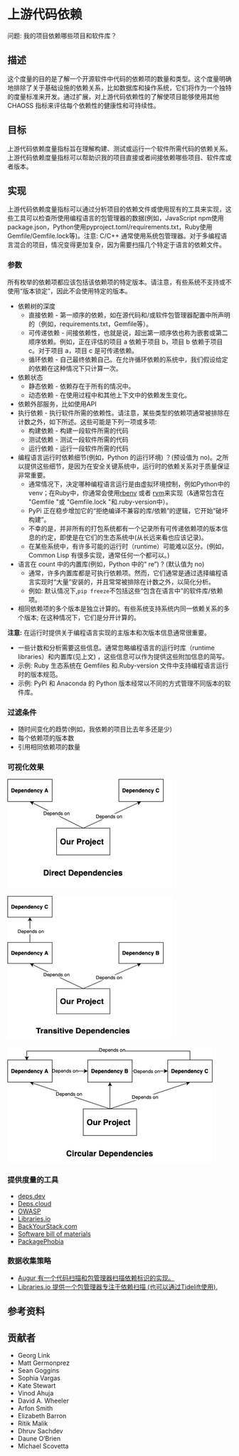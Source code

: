 # 上游代码依赖

问题: 我的项目依赖哪些项目和软件库？
## 描述
这个度量的目的是了解一个开源软件中代码的依赖项的数量和类型。这个度量明确地排除了关于基础设施的依赖关系，比如数据库和操作系统，它们将作为一个独特的度量标准来开发。通过扩展，对上游代码依赖性的了解使项目能够使用其他 CHAOSS 指标来评估每个依赖性的健康性和可持续性。

## 目标
上游代码依赖度量指标旨在理解构建、测试或运行一个软件所需代码的依赖关系。上游代码依赖度量指标可以帮助识我的项目直接或者间接依赖哪些项目、软件库或者版本。

## 实现
上游代码依赖度量指标可以通过分析项目的依赖文件或使用现有的工具来实现，这些工具可以检查所使用编程语言的包管理器的数据(例如，JavaScript npm使用package.json，Python使用pyproject.toml/requirements.txt，Ruby使用Gemfile/Gemfile.lock等)。注意: C/C++ 通常使用系统包管理器。对于多编程语言混合的项目，情况变得更加复杂，因为需要扫描几个特定于语言的依赖文件。

### 参数
所有枚举的依赖项都应该包括该依赖项的特定版本。请注意，有些系统不支持或不使用“版本锁定”，因此不会使用特定的版本。

* 依赖树的深度
    * 直接依赖 - 第一顺序的依赖，如在源代码和/或软件包管理器配置中所声明的（例如，requirements.txt，Gemfile等）。
    * 可传递依赖 - 间接依赖性，也就是说，超出第一顺序依也称为嵌套或第二顺序依赖。例如，正在评估的项目 a 依赖于项目 b，项目 b 依赖于项目 c。对于项目 a，项目 c 是可传递依赖。 
    * 循环依赖 - 自己最终依赖自己。在允许循环依赖的系统中，我们假设给定的依赖在这种情况下只计算一次。
* 依赖状态
    * 静态依赖 - 依赖存在于所有的情况中。
    * 动态依赖 - 在使用过程中和其他上下文中的依赖发生变化。
* 依赖外部服务，比如使用API
* 执行依赖 - 执行软件所需的依赖性。请注意，某些类型的依赖项通常被排除在计数之外，如下所述。这些可能是下列一项或多项:
    * 构建依赖 - 构建一段软件所需的代码
    * 测试依赖 - 测试一段软件所需的代码
    * 运行依赖 - 运行一段软件所需的代码
* 编程语言运行时依赖细节(例如，Python 的运行环境) ？(预设值为 no)。之所以提供这些细节，是因为在安全关键系统中，运行时的依赖关系对于质量保证非常重要。 
    * 通常情况下，决定哪种编程语言运行是由虚拟环境控制，例如Python中的venv；在Ruby中，你通常会使用[rbenv]([[https://github.com/rbenv/rbenv](https://github.com/rbenv/rbenv))  或者 [rvm]([https://rvm.io/](https://rvm.io/))来实现（&通常包含在 "Gemfile "或 "Gemfile.lock "和.ruby-version中）。
    * PyPi 正在稳步增加它的“拒绝编译不兼容的库/依赖”的逻辑，它开始“破坏构建”。
    * 不幸的是，并非所有的打包系统都有一个记录所有可传递依赖项的版本信息的约定，即使是在它们的生态系统中(从长远来看也应该记录)。
    * 在某些系统中，有许多可能的运行时（runtime）可能难以区分。(例如，Common Lisp 有很多实现，通常任何一个都可以。)
* 语言在 count 中的内置库(例如，Python 中的“ re”) ? (默认值为 no)
    * 通常，许多内置库都是可执行依赖项。然而，它们通常是通过选择编程语言实现时“大量”安装的，并且常常被排除在计数之外，以简化分析。
    *  例如: 默认情况下,`pip freeze`不包括这些“包含在语言中”的软件库/依赖项。
* 相同依赖项的多个版本是独立计算的。有些系统支持系统内同一依赖关系的多个版本; 在这种情况下，它们是分开计算的。


**注意:** 在运行时提供关于编程语言实现的主版本和次版本信息通常很重要。
* 一些计数和分析需要这些信息。通常忽略编程语言的运行时库（runtime libraries）和内置库(见上文) ，这些信息可以作为提供这些附加信息的简写。
* 示例: Ruby 生态系统在 Gemfiles 和.Ruby-version 文件中支持编程语言运行时的版本规范。
* 示例: PyPi 和 Anaconda 的 Python 版本经常以不同的方式管理不同版本的软件库。

### 过滤条件
* 随时间变化的趋势(例如，我依赖的项目比去年多还是少)
* 每个依赖项的版本数
* 引用相同依赖项的数量


### 可视化效果

![直接依赖](images/upstream-code-dependencies_direct-dependencies.png)

![可传递依赖](images/upstream-code-dependencies_transitive-dependencies.png)

![循环依赖](images/upstream-code-dependencies_circular-dependencies.png)







### 提供度量的工具
* [deps.dev](https://deps.dev/)
* [Deps.cloud](https://deps.cloud/)
* [OWASP](https://owasp.org/www-project-dependency-check/) 
* [Libraries.io](https://libraries.io/)
* [BackYourStack.com](https://backyourstack.com/)
* [Software bill of materials](https://cyclonedx.org/tool-center/) 
* [PackagePhobia](https://github.com/styfle/packagephobia)

### 数据收集策略
* [Augur 有一个代码扫描和包管理器扫描依赖标识的实现。](https://github.com/chaoss/augur/tree/master/workers/deps_worker)
* [Libraries.io 提供一个包管理器专注于依赖扫描 (也可以通过Tidelift使用).](https://libraries.io/rubygems/bibliothecary)

## 参考资料


## 贡献者
* Georg Link
* Matt Germonprez 
* Sean Goggins 
* Sophia Vargas
* Kate Stewart
* Vinod Ahuja 
* David A. Wheeler
* Arfon Smith 
* Elizabeth Barron
* Ritik Malik
* Dhruv Sachdev
* Daune O’Brien
* Michael Scovetta


